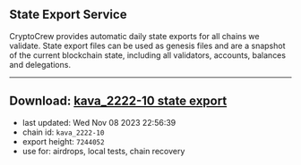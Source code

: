 ## State Export Service
CryptoCrew provides automatic daily state exports for all chains we validate. State export files can be used as genesis files and are a snapshot of the current blockchain state, including all validators, accounts, balances and delegations.

---
**Download: [kava_2222-10 state export](https://dl.ccvalidators.com/SERVICE/kava/kava_2222-10_export_7244052.json)**
---

- last updated: Wed Nov 08 2023 22:56:39
- chain id: `kava_2222-10`
- export height: `7244052`
- use for: airdrops, local tests, chain recovery

